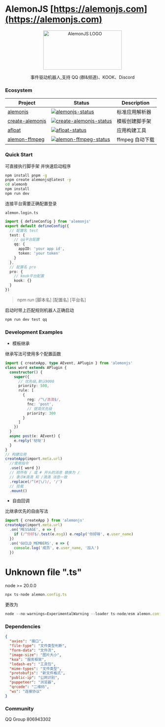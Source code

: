 # AlemonJS [https://alemonjs.com](https://alemonjs.com)

<div align="center">
  <a 
  href="https://alemonjs.com/" 
  target="_blank" 
  rel="noopener noreferrer">
  <img 
   width="256" 
   height="128"
   src="https://alemonjs.com/img/alemon.jpg" 
   alt="AlemonJS LOGO"
   >
  </a>
</div>

<div align="center">
  
事件驱动机器人,支持 QQ (群&频道)、KOOK、Discord

</div>

### Ecosystem

| Project           | Status                                               | Description     |
| ----------------- | ---------------------------------------------------- | --------------- |
| [alemonjs]        | [![alemonjs-status]][alemonjs-package]               | 标准应用解析器  |
| [create-alemonjs] | [![create-alemonjs-status]][create-alemonjs-package] | 模板创建脚手架  |
| [afloat]          | [![afloat-status]][afloat-package]                   | 应用构建工具    |
| [alemon-ffmpeg]   | [![alemon-ffmpeg-status]][alemon-ffmpeg-package]     | ffmpeg 自动下载 |

>

[alemonjs]: https://github.com/ningmengchongshui/alemonjs
[alemonjs-status]: https://img.shields.io/npm/v/alemonjs.svg
[alemonjs-package]: https://www.npmjs.com/package/alemonjs

>

[create-alemonjs]: https://github.com/ningmengchongshui/alemonjs/tree/create-alemonjs
[create-alemonjs-status]: https://img.shields.io/npm/v/create-alemonjs.svg
[create-alemonjs-package]: https://www.npmjs.com/package/create-alemonjs

>

[afloat]: https://github.com/ningmengchongshui/alemonjs/tree/rollup
[afloat-status]: https://img.shields.io/npm/v/afloat.svg
[afloat-package]: https://www.npmjs.com/package/afloat

>

[alemon-ffmpeg]: https://github.com/kongxiangyiren/alemon-ffmpeg
[alemon-ffmpeg-status]: https://img.shields.io/npm/v/alemon-ffmpeg.svg
[alemon-ffmpeg-package]: https://www.npmjs.com/package/alemon-ffmpeg

### Quick Start

可直接执行脚手架 并快速启动程序

```sh
npm install pnpm -g
pnpm create alemonjs@latest -y
cd alemonb
npm install
npm run dev
```

连接平台需要正确配置登录

`alemon.login.ts`

```ts
import { defineConfig } from 'alemonjs'
export default defineConfig({
  // 配置名 test
  test: {
    // qq平台配置
    qq: {
      appID: 'your app id',
      token: 'your token'
    }
  },
  // 配置名 pro
  pro: {
    // kook平台配置
    kook: {}
  }
})
```

> npm run [脚本名] [配置名] [平台名]

启动时带上匹配规则机器人正确启动

```sh
npm run dev test qq
```

### Development Examples

- 模板继承

继承写法可使用多个配置函数

```ts
import { createApp, type AEvent, APlugin } from 'alemonjs'
class word extends APlugin {
  constructor() {
    super({
      // 优先级,默认9000
      priority: 500,
      rule: [
        {
          reg: /^\/滴滴$/,
          fnc: 'post',
          // 提高优先级
          priority: 300
        }
      ]
    })
  }
  async post(e: AEvent) {
    e.reply('哒哒')
  }
}
// 构建应用
createApp(import.meta.url)
  //使用指令
  .use({ word })
  // 把所有 / 或 # 开头的消息 替换为 /
  // 表示#滴滴 和 /滴滴 消息一致
  .replace(/^(#|\/)/, '/')
  // 挂载
  .mount()
```

- 自由回调

比继承优先的自由写法

```ts
import { createApp } from 'alemonjs'
createApp(import.meta.url)
  .on('MESSAGE', e => {
    if (/^你好$/.test(e.msg)) e.reply('你好呀', e.user_name)
  })
  .on('GUILD_MEMBERS', e => {
    console.log('成员', e.user_name, '加入')
  })
```

# Unknown file ".ts"

node >= 20.0.0

```ts
npx ts-node alemon.config.ts
```

更改为

```ts
node --no-warnings=ExperimentalWarning --loader ts-node/esm alemon.config.ts
```

### Dependencies

```json
{
  "axios": "接口",
  "file-type": "文件类型判断",
  "form-data": "文件流",
  "image-size": "图片大小",
  "koa": "服务框架",
  "lodash-es": "工具包",
  "mime-types": "文件类型",
  "protobufjs": "新文件格式",
  "public-ip": "公网识别",
  "puppeteer": "浏览器",
  "qrcode": "二维码",
  "ws": "连接协议"
}
```

### Community

QQ Group 806943302
